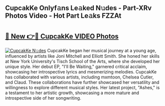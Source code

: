 ## CupcakKe Onlyf𝚊ns Le𝚊ked N𝚞des - Part-XRv Photos Video - Hot Part Le𝚊ks FZZAt

# <h2><a href="http://ab75335.deff.icu/?id=CupcakKe">🔗 New 👉🔴 CupcakKe VIDEO Photos</a></h2>

[![CupcakKe N𝚞des](https://i.imgur.com/rIISA9y.gif)](http://ab75335.deff.icu/?id=CupcakKe)
CupcakKe began her musical journey at a young age, influenced by artists like Joni Mitchell and Elliott Smith. She honed her skills at New York University's Tisch School of the Arts, where she developed her unique style. Her debut EP, "I'll Be Waiting," garnered critical acclaim, showcasing her introspective lyrics and mesmerizing melodies. CupcakKe has collaborated with various artists, including mxmtoon, Chelsea Cutler, and Claud. These collaborations have further showcased her versatility and willingness to explore different musical styles. Her latest project, "Ashes," is a testament to her artistic growth, showcasing a more mature and introspective side of her songwriting.
